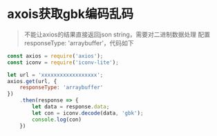 # axois获取gbk编码乱码
> 不能让axios的结果直接返回json string，需要对二进制数据处理
> 配置 responseType: 'arraybuffer'，代码如下
```javascript
const axios = require('axios');
const iconv = require('iconv-lite');

let url = 'xxxxxxxxxxxxxxxxxx';
axios.get(url, {
    responseType: 'arraybuffer'
})
    .then(response => {
        let data = response.data;
        let con = iconv.decode(data, 'gbk');
        console.log(con)
    })
```

